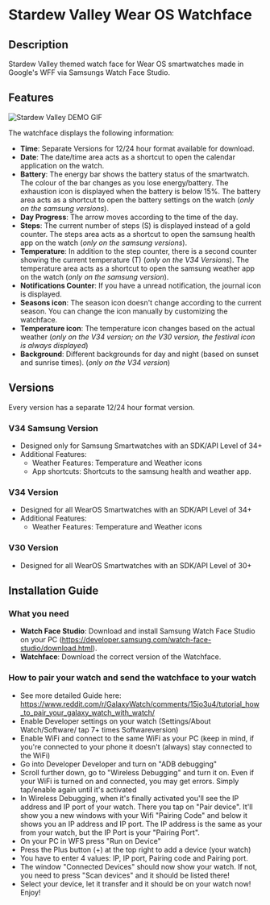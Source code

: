 # Stardew Valley Wear OS Watchface
## Description
Stardew Valley themed watch face for Wear OS smartwatches made in Google's WFF via Samsungs Watch Face Studio.

## Features
![Stardew Valley DEMO GIF](https://github.com/user-attachments/assets/c67a0536-6ab4-4376-859a-cc5625465f78)

The watchface displays the following information:
- **Time**: Separate Versions for 12/24 hour format available for download.
- **Date**: The date/time area acts as a shortcut to open the calendar application on the watch.
- **Battery**: The energy bar shows the battery status of the smartwatch. The colour of the bar changes as you lose energy/battery. The exhaustion icon is displayed when the battery is below 15%. The battery area acts as a shortcut to open the battery settings on the watch (_only on the samsung versions_).
- **Day Progress**: The arrow moves according to the time of the day.
- **Steps**: The current number of steps (S) is displayed instead of a gold counter. The steps area acts as a shortcut to open the samsung health app on the watch (_only on the samsung versions_).
- **Temperature**: In addition to the step counter, there is a second counter showing the current temperature (T) (_only on the V34 Versions_). The temperature area acts as a shortcut to open the samsung weather app on the watch (_only on the samsung version_).
- **Notifications Counter**: If you have a unread notification, the journal icon is displayed.
- **Seasons icon**: The season icon doesn't change according to the current season. You can change the icon manually by customizing the watchface.
- **Temperature icon**: The temperature icon changes based on the actual weather (_only on the V34 version; on the V30 version, the festival icon is always displayed_)
- **Background**: Different backgrounds for day and night (based on sunset and sunrise times). (_only on the V34 version_)

## Versions
Every version has a separate 12/24 hour format version.
### V34 Samsung Version
- Designed only for Samsung Smartwatches with an SDK/API Level of 34+
- Additional Features:
  - Weather Features: Temperature and Weather icons
  - App shortcuts: Shortcuts to the samsung health and weather app.
### V34 Version
- Designed for all WearOS Smartwatches with an SDK/API Level of 34+
- Additional Features:
  - Weather Features: Temperature and Weather icons
### V30 Version
- Designed for all WearOS Smartwatches with an SDK/API Level of 30+

## Installation Guide
### What you need
- **Watch Face Studio**: Download and install Samsung Watch Face Studio on your PC (https://developer.samsung.com/watch-face-studio/download.html).
- **Watchface**: Download the correct version of the Watchface.

### How to pair your watch and send the watchface to your watch
- See more detailed Guide here: https://www.reddit.com/r/GalaxyWatch/comments/15jo3u4/tutorial_how_to_pair_your_galaxy_watch_with_watch/
- Enable Developer settings on your watch (Settings/About Watch/Software/ tap 7+ times Softwareversion)
- Enable WiFi and connect to the same WiFi as your PC (keep in mind, if you're connected to your phone it doesn't (always) stay connected to the WiFi)
- Go into Developer Developer and turn on "ADB debugging"
- Scroll further down, go to "Wireless Debugging" and turn it on. Even if your WiFi is turned on and connected, you may get errors. Simply tap/enable again until it's activated
- In Wireless Debugging, when it's finally activated you'll see the IP address and IP port of your watch. There you tap on "Pair device". It'll show you a new windows with your Wifi "Pairing Code" and below it shows you an IP address and IP port. The IP address is the same as your from your watch, but the IP Port is your "Pairing Port".
- On your PC in WFS press "Run on Device"
- Press the Plus button (+) at the top right to add a device (your watch)
- You have to enter 4 values: IP, IP port, Pairing code and Pairing port.
- The window "Connected Devices" should now show your watch. If not, you need to press "Scan devices" and it should be listed there!
- Select your device, let it transfer and it should be on your watch now! Enjoy!
